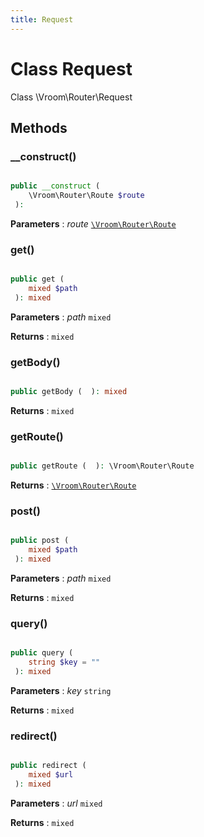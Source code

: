 ```yaml
---
title: Request
---
```


# Class Request

Class \Vroom\Router\Request

## Methods

### __construct()

```php

public __construct ( 
    \Vroom\Router\Route $route
 ): 
```

**Parameters**
: _route_ <code>[\Vroom\Router\Route](./Route.md)</code>

### get()

```php

public get ( 
    mixed $path
 ): mixed
```

**Parameters**
: _path_ <code>mixed</code>

**Returns**
: <code>mixed</code>

### getBody()

```php

public getBody (  ): mixed
```

**Returns**
: <code>mixed</code>

### getRoute()

```php

public getRoute (  ): \Vroom\Router\Route
```

**Returns**
: <code>[\Vroom\Router\Route](./Route.md)</code>

### post()

```php

public post ( 
    mixed $path
 ): mixed
```

**Parameters**
: _path_ <code>mixed</code>

**Returns**
: <code>mixed</code>

### query()

```php

public query ( 
    string $key = ""
 ): mixed
```

**Parameters**
: _key_ <code>string</code>

**Returns**
: <code>mixed</code>

### redirect()

```php

public redirect ( 
    mixed $url
 ): mixed
```

**Parameters**
: _url_ <code>mixed</code>

**Returns**
: <code>mixed</code> 




